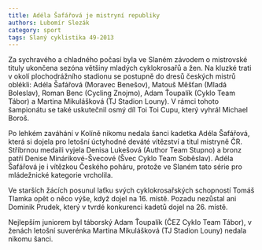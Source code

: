 ```yaml
---
title: Adéla Šafářová je mistryní republiky
authors: Lubomír Slezák
category: sport
tags: Slaný cyklistika 49-2013
---
```


Za sychravého a chladného počasí byla ve Slaném závodem o mistrovské tituly ukončena sezóna většiny mladých cyklokrosařů a žen. Na kluzké trati v okolí plochodrážního stadionu se postupně do dresů českých mistrů oblékli: Adéla Šafářová (Moravec Benešov), Matouš Měšťan (Mladá Boleslav), Roman Benc (Cycling Znojmo), Adam Ťoupalík (Cyklo Team Tábor) a Martina Mikulášková (TJ Stadion Louny). V rámci tohoto šampionátu se také uskutečnil osmý díl Toi Toi Cupu, který vyhrál Michael Boroš.

Po lehkém zaváhání v Kolíně nikomu nedala šanci kadetka Adéla Šafářová, která si dojela pro letošní úctyhodné deváté vítězství a titul mistryně ČR. Stříbrnou medaili vyjela Denisa Lukešová (Author Team Stupno) a bronz patří Denise Minárikové-Švecové (Švec Cyklo Team Soběslav). Adéla Šafářová je i vítězkou Českého poháru, protože ve Slaném tato série pro mládežnické kategorie vrcholila.

Ve starších žácích posunul laťku svých cyklokrosařských schopností Tomáš Tlamka opět o něco výše, když dojel na 16. místě. Pozadu nezůstal ani Dominik Prudek, který v tvrdé konkurenci kadetů dojel na 26. místě.

Nejlepším juniorem byl táborský Adam Ťoupalík (ČEZ Cyklo Team Tábor), v ženách letošní suverénka Martina Mikulášková (TJ Stadion Louny) nedala nikomu šanci.